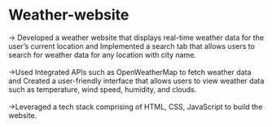 # Weather-website

-> Developed a weather website that displays real-time weather data for the user’s current location and Implemented 
  a search tab that allows users to search for weather data for any location with city name.<br> <br>
->Used Integrated APIs such as OpenWeatherMap to fetch weather data and Created a user-friendly interface that 
  allows users to view weather data such as temperature, wind speed, humidity, and clouds.<br> <br>
->Leveraged a tech stack comprising of HTML, CSS, JavaScript to build the website.
